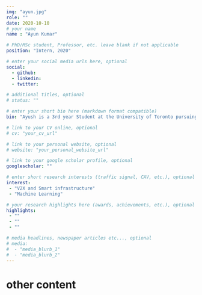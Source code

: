 ```yaml
---
img: "ayun.jpg"
role: ""
date: 2020-10-10
# your name
name : "Ayun Kumar"

# PhD/MSc student, Professor, etc. leave blank if not applicable
position: "Intern, 2020" 

# enter your social media urls here, optional
social: 
  - github:
  - linkedin:
  - twitter:

# additional titles, optional
# status: ""

# enter your short bio here (markdown format compatible)
bio: "Ayush is a 3rd year Student at the University of Toronto pursuing a double major in Statistics and Computational Cognitive Science. Ayush was a Fellow at the UofT Entrepreneurship Hatchery where he co-founded a smart traffic infrastructure company. He is currently interested in improving urban mobility through data collection and analysis." 

# link to your CV online, optional
# cv: "your_cv_url" 

# link to your personal website, optional
# website: "your_personal_website_url" 

# link to your google scholar profile, optional
googlescholar: "" 

# enter short research interests (traffic signal, CAV, etc.), optional
interest: 
 - "V2X and Smart infrastructure"
 - "Machine Learning"

# your research highlights here (awards, achievements, etc.), optional
highlights: 
 - ""
 - ""
 - "" 

# media headlines, newspaper articles etc..., optional
# media: 
#  - "media_blurb_1"
#  - "media_blurb_2" 
---
```

# other content
